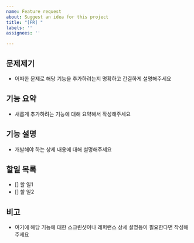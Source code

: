 ```yaml
---
name: Feature request
about: Suggest an idea for this project
title: "[FR] "
labels: ''
assignees: ''

---
```


## 문제제기
- 어떠한 문제로 해당 기능을 추가하려는지 명확하고 간결하게 설명해주세요

## 기능 요약
- 새롭게 추가하려는 기능에 대해 요약해서 작성해주세요

## 기능 설명
- 개발해야 하는 상세 내용에 대해 설명해주세요

## 할일 목록
- [] 할 일1
- [] 할 일2

## 비고
- 여기에 해당 기능에 대한 스크린샷이나 레퍼런스 상세 설명등이 필요한다면 작성해주세요
